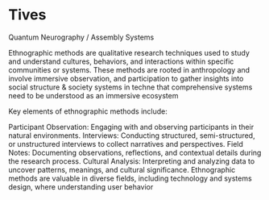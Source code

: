 # Tives
Quantum Neurography / Assembly Systems

Ethnographic methods are qualitative research techniques used to study and understand cultures, behaviors, and interactions within specific communities or systems. These methods are rooted in anthropology and involve immersive observation, and participation to gather insights into social structure & society systems in techne that comprehensive systems need to be understood as an immersive ecosystem

Key elements of ethnographic methods include:

Participant Observation: Engaging with and observing participants in their natural environments.
Interviews: Conducting structured, semi-structured, or unstructured interviews to collect narratives and perspectives.
Field Notes: Documenting observations, reflections, and contextual details during the research process.
Cultural Analysis: Interpreting and analyzing data to uncover patterns, meanings, and cultural significance.
Ethnographic methods are valuable in diverse fields, including technology and systems design, where understanding user behavior 
